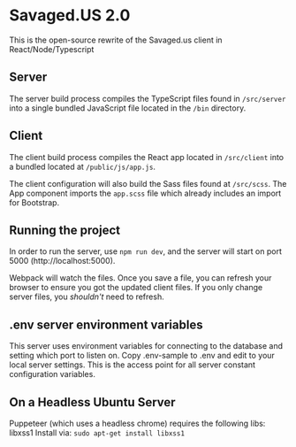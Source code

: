 # Savaged.US 2.0
This is the open-source rewrite of the Savaged.us client in React/Node/Typescript

## Server
The server build process compiles the TypeScript files found in `/src/server` into a single bundled JavaScript file located in the `/bin` directory.

## Client
The client build process compiles the React app located in `/src/client` into a bundled located at `/public/js/app.js`.

The client configuration will also build the Sass files found at `/src/scss`. The App component imports the `app.scss` file which already includes an import for Bootstrap.

## Running the project
In order to run the server, use `npm run dev`, and the server will start on port 5000 (http://localhost:5000).

Webpack will watch the files. Once you save a file, you can refresh your browser to ensure you got the updated client files. If you only change server files, you *shouldn't* need to refresh.

## .env server environment variables
This server uses environment variables for connecting to the database and setting which port to listen on. Copy .env-sample to .env and edit to your local server settings. This is the access point for all server constant configuration variables.

## On a Headless Ubuntu Server
Puppeteer (which uses a headless chrome) requires the following libs: libxss1
Install via: `sudo apt-get install libxss1`
